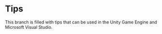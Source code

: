# Tips
This branch is filled with tips that can be used in the Unity Game Engine and Microsoft Visual Studio.
